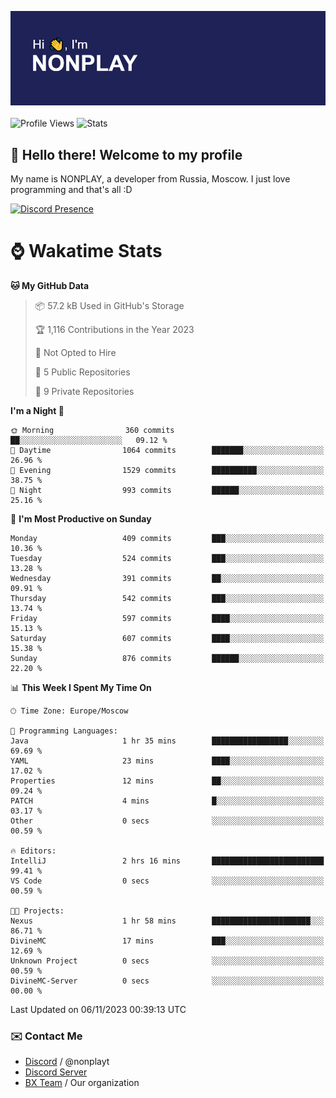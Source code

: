 ![Discord Presence](./header.png)
<br></br>
![Profile Views](https://komarev.com/ghpvc/?username=NONPLAYT&color=blue&style=for-the-badge)
![Stats](https://img.shields.io/badge/0%25-OPTIMIZED-orange?style=for-the-badge)


## :wave: Hello there! Welcome to my profile

My name is NONPLAY, a developer from Russia, Moscow. I just love programming and that's all :D

[![Discord Presence](https://lanyard.cnrad.dev/api/597087584090587177?showDisplayName=true)](https://discord.com/users/597087584090587177) 

# ⌚ Wakatime Stats

<!--START_SECTION:waka-->
**🐱 My GitHub Data** 

> 📦 57.2 kB Used in GitHub's Storage 
 > 
> 🏆 1,116 Contributions in the Year 2023
 > 
> 🚫 Not Opted to Hire
 > 
> 📜 5 Public Repositories 
 > 
> 🔑 9 Private Repositories 
 > 
**I'm a Night 🦉** 

```text
🌞 Morning                360 commits         ██░░░░░░░░░░░░░░░░░░░░░░░   09.12 % 
🌆 Daytime                1064 commits        ███████░░░░░░░░░░░░░░░░░░   26.96 % 
🌃 Evening                1529 commits        ██████████░░░░░░░░░░░░░░░   38.75 % 
🌙 Night                  993 commits         ██████░░░░░░░░░░░░░░░░░░░   25.16 % 
```
📅 **I'm Most Productive on Sunday** 

```text
Monday                   409 commits         ███░░░░░░░░░░░░░░░░░░░░░░   10.36 % 
Tuesday                  524 commits         ███░░░░░░░░░░░░░░░░░░░░░░   13.28 % 
Wednesday                391 commits         ██░░░░░░░░░░░░░░░░░░░░░░░   09.91 % 
Thursday                 542 commits         ███░░░░░░░░░░░░░░░░░░░░░░   13.74 % 
Friday                   597 commits         ████░░░░░░░░░░░░░░░░░░░░░   15.13 % 
Saturday                 607 commits         ████░░░░░░░░░░░░░░░░░░░░░   15.38 % 
Sunday                   876 commits         ██████░░░░░░░░░░░░░░░░░░░   22.20 % 
```


📊 **This Week I Spent My Time On** 

```text
🕑︎ Time Zone: Europe/Moscow

💬 Programming Languages: 
Java                     1 hr 35 mins        █████████████████░░░░░░░░   69.69 % 
YAML                     23 mins             ████░░░░░░░░░░░░░░░░░░░░░   17.02 % 
Properties               12 mins             ██░░░░░░░░░░░░░░░░░░░░░░░   09.24 % 
PATCH                    4 mins              █░░░░░░░░░░░░░░░░░░░░░░░░   03.17 % 
Other                    0 secs              ░░░░░░░░░░░░░░░░░░░░░░░░░   00.59 % 

🔥 Editors: 
IntelliJ                 2 hrs 16 mins       █████████████████████████   99.41 % 
VS Code                  0 secs              ░░░░░░░░░░░░░░░░░░░░░░░░░   00.59 % 

🐱‍💻 Projects: 
Nexus                    1 hr 58 mins        ██████████████████████░░░   86.71 % 
DivineMC                 17 mins             ███░░░░░░░░░░░░░░░░░░░░░░   12.69 % 
Unknown Project          0 secs              ░░░░░░░░░░░░░░░░░░░░░░░░░   00.59 % 
DivineMC-Server          0 secs              ░░░░░░░░░░░░░░░░░░░░░░░░░   00.00 % 
```


 Last Updated on 06/11/2023 00:39:13 UTC
<!--END_SECTION:waka-->

### ✉️ Contact Me

- [Discord](https://discord.com/users/597087584090587177) / @nonplayt
- [Discord Server](https://discord.gg/p7cxhw7E2M)
- [BX Team](https://github.com/BX-Team) / Our organization
